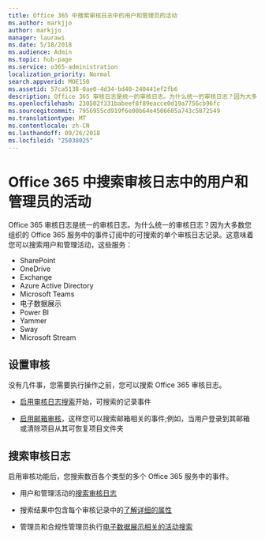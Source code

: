 ```yaml
---
title: Office 365 中搜索审核日志中的用户和管理员的活动
ms.author: markjjo
author: markjjo
manager: laurawi
ms.date: 5/18/2018
ms.audience: Admin
ms.topic: hub-page
ms.service: o365-administration
localization_priority: Normal
search.appverid: MOE150
ms.assetid: 57ca5138-0ae0-4d34-bd40-240441ef2fb6
description: Office 365 审核日志是统一的审核日志。为什么统一的审核日志？因为大多数您组织的 Office 365 服务中的事件订阅中的可搜索的单个审核日志记录。这意味着您可以搜索用户和管理活动，这些服务：
ms.openlocfilehash: 230502f331babeef8f89eacce0d19a7756cb96fc
ms.sourcegitcommit: 7956955cd919f6e00b64e4506605a743c5872549
ms.translationtype: MT
ms.contentlocale: zh-CN
ms.lasthandoff: 09/26/2018
ms.locfileid: "25038025"
---
```

# <a name="search-the-audit-log-for-user-and-admin-activity-in-office-365"></a>Office 365 中搜索审核日志中的用户和管理员的活动

Office 365 审核日志是统一的审核日志。为什么统一的审核日志？因为大多数您组织的 Office 365 服务中的事件订阅中的可搜索的单个审核日志记录。这意味着您可以搜索用户和管理活动，这些服务： 
  
- SharePoint
- OneDrive
- Exchange
- Azure Active Directory
- Microsoft Teams
- 电子数据展示
- Power BI
- Yammer
- Sway
- Microsoft Stream
   
 ## <a name="set-up-auditing"></a>设置审核
  
没有几件事，您需要执行操作之前，您可以搜索 Office 365 审核日志。
  
- [启用审核日志搜索](turn-audit-log-search-on-or-off.md)开始，可搜索的记录事件 
    
- [启用邮箱审核](enable-mailbox-auditing.md)，这样您可以搜索邮箱相关的事件;例如，当用户登录到其邮箱或清除项目从其可恢复项目文件夹 
    
 ## <a name="search-the-audit-log"></a>搜索审核日志
  
启用审核功能后，您搜索数百各个类型的多个 Office 365 服务中的事件。
  
- 用户和管理活动的[搜索审核日志](search-the-audit-log-in-security-and-compliance.md) 
    
- 搜索结果中包含每个审核记录中的[了解详细的属性](detailed-properties-in-the-office-365-audit-log.md) 
    
- 管理员和合规性管理员执行[电子数据展示相关的活动搜索](search-for-ediscovery-activities-in-the-audit-log.md) 

